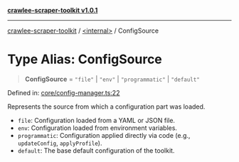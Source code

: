 [**crawlee-scraper-toolkit v1.0.1**](../../README.md)

***

[crawlee-scraper-toolkit](../../globals.md) / [\<internal\>](../README.md) / ConfigSource

# Type Alias: ConfigSource

> **ConfigSource** = `"file"` \| `"env"` \| `"programmatic"` \| `"default"`

Defined in: [core/config-manager.ts:22](https://github.com/devalexanderdaza/crawlee-scraper-toolkit/blob/main/src/core/config-manager.ts#L22)

Represents the source from which a configuration part was loaded.
- `file`: Configuration loaded from a YAML or JSON file.
- `env`: Configuration loaded from environment variables.
- `programmatic`: Configuration applied directly via code (e.g., `updateConfig`, `applyProfile`).
- `default`: The base default configuration of the toolkit.
